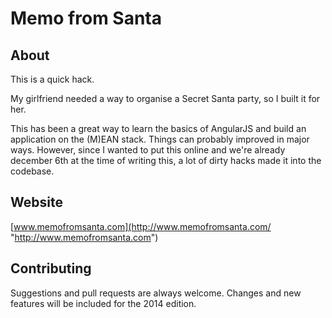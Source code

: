 # Memo from Santa

## About

This is a quick hack.

My girlfriend needed a way to organise a Secret Santa party, so I built it for her.

This has been a great way to learn the basics of AngularJS and build an application on the (M)EAN stack. Things can probably improved in major ways. However, since I wanted to put this online and we're already december 6th at the time of writing this, a lot of dirty hacks made it into the codebase.


## Website

[www.memofromsanta.com](http://www.memofromsanta.com/ "http://www.memofromsanta.com")

## Contributing

Suggestions and pull requests are always welcome.
Changes and new features will be included for the 2014 edition.
